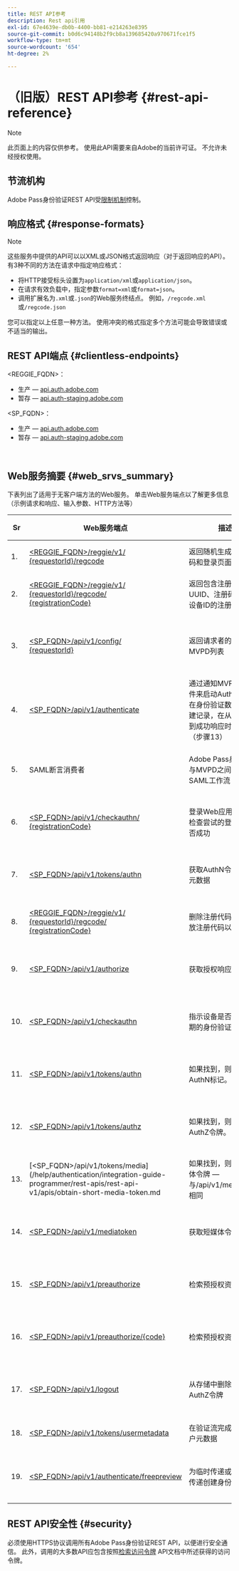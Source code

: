 ```yaml
---
title: REST API参考
description: Rest api引用
exl-id: 67e4639e-db0b-4400-bb81-e214263e8395
source-git-commit: b0d6c94148b2f9cb8a139685420a970671fce1f5
workflow-type: tm+mt
source-wordcount: '654'
ht-degree: 2%

---
```


# （旧版）REST API参考 {#rest-api-reference}

>[!NOTE]
>
>此页面上的内容仅供参考。 使用此API需要来自Adobe的当前许可证。 不允许未经授权使用。

## 节流机构

Adobe Pass身份验证REST API受[限制机制](/help/authentication/integration-guide-programmers/throttling-mechanism.md)控制。

## 响应格式 {#response-formats}


>[!NOTE]
>
> 这些服务中提供的API可以以XML或JSON格式返回响应（对于返回响应的API）。 有3种不同的方法在请求中指定响应格式：
>
>* 将HTTP接受标头设置为`application/xml`或`application/json`。
>* 在请求有效负载中，指定参数`format=xml`或`format=json`。
>* 调用扩展名为`.xml`或`.json`的Web服务终结点。 例如，`/regcode.xml`或`/regcode.json`
>
>您可以指定以上任意一种方法。 使用冲突的格式指定多个方法可能会导致错误或不适当的输出。

## REST API端点 {#clientless-endpoints}

&lt;REGGIE_FQDN>：

* 生产 — [api.auth.adobe.com](http://api.auth.adobe.com/)
* 暂存 — [api.auth-staging.adobe.com](http://api.auth-staging.adobe.com/)

&lt;SP_FQDN>：

* 生产 — [api.auth.adobe.com](http://api.auth.adobe.com/)
* 暂存 — [api.auth-staging.adobe.com](http://api.auth-staging.adobe.com/)

</br>


## Web服务摘要 {#web_srvs_summary}

下表列出了适用于无客户端方法的Web服务。 单击Web服务端点以了解更多信息（示例请求和响应、输入参数、HTTP方法等）


| Sr | Web服务端点 | 描述 | <!--[Diag.  </br>Ref](http://tve.helpdocsonline.com/api-reference-v2-test#illustration)-->。 | 托管位置 | 调用者 |
|-----|------------------------------------------------------------------------------------------------------------------------------------------------------------------------------------------------|--------------------------------------------------------------------------------------------------------------------------------------------------------------------------------------------|---------------------------------------------------------------------------------------------|-----------------------------------------------------------|-----------------------------|
| 1. | [&lt;REGGIE_FQDN>/reggie/v1/ </br> {requestorId}/regcode](/help/authentication/integration-guide-programmers/legacy/rest-api-v1/apis/registration-code-request.md) | 返回随机生成的注册代码和登录页面URI | 2 | Adobe</br>注册代码服务 | 智能设备 |
| 2. | [&lt;REGGIE_FQDN>/reggie/v1/ </br> {requestorId}/regcode/ </br> {registrationCode}](/help/authentication/integration-guide-programmers/legacy/rest-api-v1/apis/return-registration-record.md) | 返回包含注册码UUID、注册码和哈希设备ID的注册码记录 | 8 | Adobe</br>注册代码服务 | Adobe Pass 身份验证 |
| 3. | [&lt;SP_FQDN>/api/v1/config/ </br> {requestorId}](/help/authentication/integration-guide-programmers/legacy/rest-api-v1/apis/provide-mvpd-list.md) | 返回请求者的已配置MVPD列表 | 5 | Adobe</br>Adobe Pass </br>身份验证</br>服务 | 登录</br>Web </br>应用程序 |
| 4. | [&lt;SP_FQDN>/api/v1/authenticate](/help/authentication/integration-guide-programmers/legacy/rest-api-v1/apis/initiate-authentication.md) | 通过通知MVPD选择事件来启动AuthN流程。 在身份验证数据库上创建记录，在从MVPD收到成功响应时进行协调（步骤13） | 7 | Adobe</br>Adobe Pass </br>身份验证</br>服务 | 登录</br>Web </br>应用程序 |
| 5. | SAML断言消费者 | Adobe Pass身份验证与MVPD之间的现有SAML工作流 | 13 | Adobe Pass </br>身份验证</br>服务 | Adobe Pass 身份验证 |
| 6. | [&lt;SP_FQDN>/api/v1/checkauthn/ </br> {registrationCode}](/help/authentication/integration-guide-programmers/legacy/rest-api-v1/apis/check-authentication-flow-by-second-screen-web-app.md) | 登录Web应用程序可以检查尝试的登录流程是否成功 |                                                                                             | Adobe Pass </br>身份验证   </br>服务 | 登录   </br>Web   </br>应用 |
| 7. | [&lt;SP_FQDN>/api/v1/tokens/authn](/help/authentication/integration-guide-programmers/legacy/rest-api-v1/apis/retrieve-authentication-token.md) | 获取AuthN令牌相关的元数据 | 15 | Adobe Pass </br>身份验证</br>服务 | 智能设备 |
| 8. | [&lt;REGGIE_FQDN>/reggie/v1/ </br> {requestorId}/regcode/ </br> {registrationCode}](/help/authentication/integration-guide-programmers/legacy/rest-api-v1/apis/delete-registration-record.md) | 删除注册代码记录并释放注册代码以供重用 | 16 | Adobe</br>注册代码服务 | Adobe Pass 身份验证 |
| 9. | [&lt;SP_FQDN>/api/v1/authorize](/help/authentication/integration-guide-programmers/legacy/rest-api-v1/apis/initiate-authorization.md) | 获取授权响应。 | 17 | Adobe Pass </br>身份验证</br>服务 | 智能设备 |
| 10. | [&lt;SP_FQDN>/api/v1/checkauthn](/help/authentication/integration-guide-programmers/legacy/rest-api-v1/apis/check-authentication-token.md) | 指示设备是否具有未过期的身份验证令牌。 |                                                                                             | Adobe Pass </br>身份验证</br>服务 | 智能设备 |
| 11. | [&lt;SP_FQDN>/api/v1/tokens/authn](/help/authentication/integration-guide-programmers/legacy/rest-api-v1/apis/retrieve-authentication-token.md) | 如果找到，则返回AuthN标记。 |                                                                                             | Adobe Pass </br>身份验证</br>服务 | 智能设备 |
| 12. | [&lt;SP_FQDN>/api/v1/tokens/authz](/help/authentication/integration-guide-programmers/legacy/rest-api-v1/apis/retrieve-authorization-token.md) | 如果找到，则返回AuthZ令牌。 |                                                                                             | Adobe Pass </br>身份验证</br>服务 | 智能设备 |
| 13. | [&lt;SP_FQDN>/api/v1/tokens/media](/help/authentication/integration-guide-programmer/rest-apis/rest-api-v1/apis/obtain-short-media-token.md | 如果找到，则返回短媒体令牌 — 与/api/v1/mediatoken相同 |                                                                                             | Adobe Pass </br>身份验证</br>服务 | 智能设备 |
| 14. | [&lt;SP_FQDN>/api/v1/mediatoken](/help/authentication/integration-guide-programmers/legacy/rest-api-v1/apis/obtain-short-media-token.md) | 获取短媒体令牌 |                                                                                             | Adobe Pass </br>身份验证</br>服务 | 智能设备 |
| 15. | [&lt;SP_FQDN>/api/v1/preauthorize](/help/authentication/integration-guide-programmers/legacy/rest-api-v1/apis/retrieve-list-of-preauthorized-resources.md) | 检索预授权资源的列表 |                                                                                             | Adobe Pass </br>身份验证</br>服务 | 智能设备 |
| 16. | [&lt;SP_FQDN>/api/v1/preauthorize/{code}](/help/authentication/integration-guide-programmers/legacy/rest-api-v1/apis/retrieve-list-of-preauthorized-resources-by-second-screen-web-app.md) | 检索预授权资源的列表 |                                                                                             | Adobe Pass </br>身份验证</br>服务 | 登录Web应用程序 |
| 17. | [&lt;SP_FQDN>/api/v1/logout](/help/authentication/integration-guide-programmers/legacy/rest-api-v1/apis/initiate-logout.md) | 从存储中删除AuthN和AuthZ令牌 |                                                                                             | Adobe Pass </br>身份验证   </br>服务 | 智能设备 |
| 18. | [&lt;SP_FQDN>/api/v1/tokens/usermetadata](/help/authentication/integration-guide-programmers/legacy/rest-api-v1/apis/user-metadata.md) | 在验证流完成后获取用户元数据 | 不适用 | 不适用 | 智能设备 |
| 19. | [&lt;SP_FQDN>/api/v1/authenticate/freepreview](/help/authentication/integration-guide-programmers/legacy/rest-api-v1/apis/free-preview-for-temp-pass-and-promotional-temp-pass.md) | 为临时传递或提升临时传递创建身份验证令牌 | 不适用 | Adobe Pass </br>身份验证</br>服务 | 智能设备 |


## REST API安全性 {#security}

必须使用HTTPS协议调用所有Adobe Pass身份验证REST API，以便进行安全通信。 此外，调用的大多数API应包含按照[检索访问令牌](../../rest-apis/rest-api-dcr/apis/dynamic-client-registration-apis-retrieve-access-token.md) API文档中所述获得的访问令牌。

